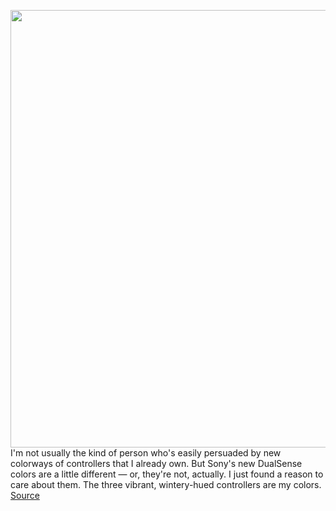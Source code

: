 <img src='https://cdn.vox-cdn.com/thumbor/i64C4st0uzYpLLQLPkMANcU-II8=/0x0:2040x1360/1200x800/filters:focal(857x517:1183x843)/cdn.vox-cdn.com/uploads/chorus_image/image/70407888/cfaulkner_141231_4974_0004.0.jpg' width='700px' /><br/>
I'm not usually the kind of person who's easily persuaded by new colorways of controllers that I already own. But Sony's new DualSense colors are a little different — or, they're not, actually. I just found a reason to care about them. The three vibrant, wintery-hued controllers are my colors.
<a href='https://www.theverge.com/22878067/sony-dualsense-controller-color-purple-blue-pink-hands-on'> Source <a/>